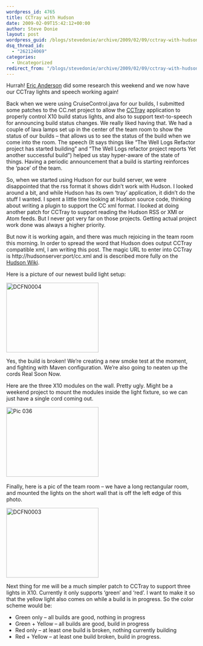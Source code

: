 ```yaml
---
wordpress_id: 4765
title: CCTray with Hudson
date: 2009-02-09T15:42:12+00:00
author: Steve Donie
layout: post
wordpress_guid: /blogs/stevedonie/archive/2009/02/09/cctray-with-hudson.aspx
dsq_thread_id:
  - "262124069"
categories:
  - Uncategorized
redirect_from: "/blogs/stevedonie/archive/2009/02/09/cctray-with-hudson.aspx/"
---
```

Hurrah! <a href="http://testinfected.blogspot.com/" target="_blank">Eric Anderson</a> did some research this weekend and we now have our CCTray lights and speech working again! 

Back when we were using CruiseControl.java for our builds, I submitted some patches to the CC.net project to allow the <a href="http://confluence.public.thoughtworks.org/display/CCNET/Welcome+to+CruiseControl.NET" target="_blank">CCTray</a> application to properly control X10 build status lights, and also to support text-to-speech for announcing build status changes. We really liked having that. We had a couple of lava lamps set up in the center of the team room to show the status of our builds &#8211; that allows us to see the status of the build when we come into the room. The speech (It says things like &#8220;The Well Logs Refactor project has started building&#8221; and &#8220;The Well Logs refactor project reports Yet another successful build&#8221;) helped us stay hyper-aware of the state of things. Having a periodic announcement that a build is starting reinforces the &#8216;pace&#8217; of the team. 

So, when we started using Hudson for our build server, we were disappointed that the rss format it shows didn&#8217;t work with Hudson. I looked around a bit, and while Hudson has its own &#8216;tray&#8217; application, it didn&#8217;t do the stuff I wanted. I spent a little time looking at Hudson source code, thinking about writing a plugin to support the CC xml format. I looked at doing another patch for CCTray to support reading the Hudson RSS or XMl or Atom feeds. But I never got very far on those projects. Getting actual project work done was always a higher priority. 

But now it is working again, and there was much rejoicing in the team room this morning. In order to spread the word that Hudson does output CCTray compatible xml, I am writing this post. The magic URL to enter into CCTray is http://hudsonserver:port/cc.xml and is described more fully on the <a href="http://hudson.gotdns.com/wiki/display/HUDSON/Monitoring+Hudson" target="_blank">Hudson Wiki</a>.

Here is a picture of our newest build light setup:

[<img style="border-right: 0px;border-top: 0px;border-left: 0px;border-bottom: 0px" height="184" alt="DCFN0004" src="https://lostechies.com/content/stevedonie/uploads/2011/03/DCFN0004_thumb.jpg" width="244" border="0" />](https://lostechies.com/content/stevedonie/uploads/2011/03/DCFN0004.jpg) 

Yes, the build is broken! We&#8217;re creating a new smoke test at the moment, and fighting with Maven configuration. We&#8217;re also going to neaten up the cords Real Soon Now. 

Here are the three X10 modules on the wall. Pretty ugly. Might be a weekend project to mount the modules inside the light fixture, so we can just have a single cord coming out. 

[<img style="border-right: 0px;border-top: 0px;border-left: 0px;border-bottom: 0px" height="184" alt="Pic 036" src="https://lostechies.com/content/stevedonie/uploads/2011/03/Pic-036_thumb.jpg" width="244" border="0" />](https://lostechies.com/content/stevedonie/uploads/2011/03/Pic-036_2.jpg)&nbsp;&nbsp;&nbsp; 

Finally, here is a pic of the team room &#8211; we have a long rectangular room, and mounted the lights on the short wall that is off the left edge of this photo.

[<img style="border-right: 0px;border-top: 0px;border-left: 0px;border-bottom: 0px" height="184" alt="DCFN0003" src="https://lostechies.com/content/stevedonie/uploads/2011/03/DCFN0003_thumb.jpg" width="244" border="0" />](https://lostechies.com/content/stevedonie/uploads/2011/03/DCFN0003.jpg) 

Next thing for me will be a much simpler patch to CCTray to support three lights in X10. Currently it only supports &#8216;green&#8217; and &#8216;red&#8217;. I want to make it so that the yellow light also comes on while a build is in progress. So the color scheme would be:

  * Green only &#8211; all builds are good, nothing in progress
  * Green + Yellow &#8211; all builds are good, build in progress
  * Red only &#8211; at least one build is broken, nothing currently building
  * Red + Yellow &#8211; at least one build broken, build in progress.
